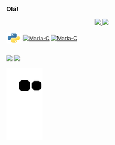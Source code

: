 ### Olá! 


<div align="center">
  <a href="https://github.com/mbornhausen">
  <img height="140em" src="https://github-readme-stats.vercel.app/api?username=mbornhausen&show_icons=true&theme=dracula&include_all_commits=true&count_private=true"/>
  <img height="140em" src="https://github-readme-stats.vercel.app/api/top-langs/?username=mbornhausen&layout=compact&langs_count=7&theme=dracula"/>
</div>

<div style="display: inline_block"><br>
  <img align="center" alt="Rafa-Python" height="30" width="40" 
src="https://raw.githubusercontent.com/devicons/devicon/master/icons/python/python-original.svg">
  <img align="center" alt="Maria-C" height="30" width="40"
src="https://cdn.jsdelivr.net/gh/devicons/devicon/icons/c/c-original.svg">
   <img align="center" alt="Maria-C" height="30" width="40"
src="https://cdn.jsdelivr.net/gh/devicons/devicon/icons/cplusplus/cplusplus-original.svg">
  
  ##
  
<div>
   <a href="https://instagram.com/mbornhausen_" target="_blank"><img src="https://img.shields.io/badge/-Instagram-%23E4405F?style=for-the-badge&logo=instagram&logoColor=white" target="_blank"></a>
   <a href = "mailto:mlbornhausen@gmail.com"><img src="https://img.shields.io/badge/-Gmail-%23333?style=for-the-badge&logo=gmail&logoColor=white" target="_blank"></a>
   
  ![Snake animation](https://github.com/mbornhausen/mbornhausen/blob/output/github-contribution-grid-snake.svg)
